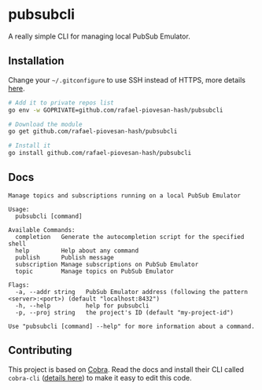 # pubsubcli
A really simple CLI for managing local PubSub Emulator.

## Installation

Change your `~/.gitconfigure` to use SSH instead of HTTPS, more details [here](https://go.dev/doc/faq#git_https).

```sh
# Add it to private repos list
go env -w GOPRIVATE=github.com/rafael-piovesan-hash/pubsubcli

# Download the module
go get github.com/rafael-piovesan-hash/pubsubcli

# Install it
go install github.com/rafael-piovesan-hash/pubsubcli
```

## Docs

```
Manage topics and subscriptions running on a local PubSub Emulator

Usage:
  pubsubcli [command]

Available Commands:
  completion   Generate the autocompletion script for the specified shell
  help         Help about any command
  publish      Publish message
  subscription Manage subscriptions on PubSub Emulator
  topic        Manage topics on PubSub Emulator

Flags:
  -a, --addr string   PubSub Emulator address (following the pattern <server>:<port>) (default "localhost:8432")
  -h, --help          help for pubsubcli
  -p, --proj string   the project's ID (default "my-project-id")

Use "pubsubcli [command] --help" for more information about a command.
```

## Contributing
This project is based on [Cobra](https://github.com/spf13/cobra). Read the docs and install their CLI called `cobra-cli` ([details here](https://github.com/spf13/cobra#usage)) to make it easy to edit this code.